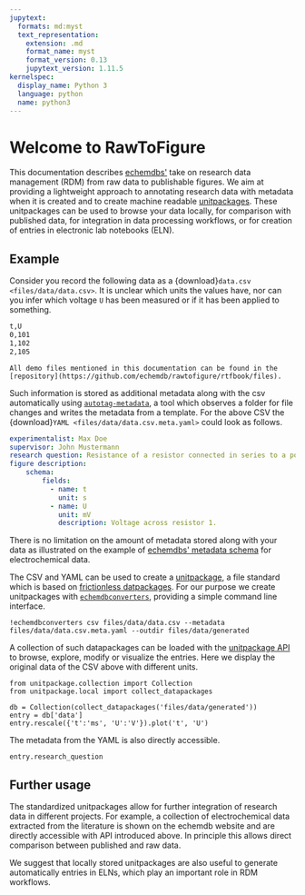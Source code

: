 ```yaml
---
jupytext:
  formats: md:myst
  text_representation:
    extension: .md
    format_name: myst
    format_version: 0.13
    jupytext_version: 1.11.5
kernelspec:
  display_name: Python 3
  language: python
  name: python3
---
```

# Welcome to RawToFigure

This documentation describes [echemdbs'](https://github.com/echemdb) take on research data management (RDM) from raw data to publishable figures. We aim at providing a lightweight approach to annotating research data with metadata when it is created and to create machine readable [unitpackages](https://echemdb.github.io/unitpackage/). These unitpackages can be used to browse your data locally, for comparison with published data, for integration in data processing workflows, or for creation of entries in electronic lab notebooks (ELN).

<!--
The examples provided in this documentation are often related to data found in the research area of electrochemistry, but the concepts are transferrable to other research areas.
-->

## Example

Consider you record the following data as a {download}`data.csv <files/data/data.csv>`. It is unclear which units the values have, nor can you infer which voltage `U` has been measured or if it has been applied to something.

```sh .noeval
t,U
0,101
1,102
2,105
```

```{hint}
All demo files mentioned in this documentation can be found in the [repository](https://github.com/echemdb/rawtofigure/rtfbook/files).
```

Such information is stored as additional metadata along with the csv automatically using [`autotag-metadata`](https://echemdb.github.io/autotag-metadata/), a tool which observes a folder for file changes and writes the metadata from a template. For the above CSV the {download}`YAML <files/data/data.csv.meta.yaml>` could look as follows.

```yaml .noeval
experimentalist: Max Doe
supervisor: John Mustermann
research question: Resistance of a resistor connected in series to a power supply.
figure description:
    schema:
        fields:
          - name: t
            unit: s
          - name: U
            unit: mV
            description: Voltage across resistor 1.
```

There is no limitation on the amount of metadata stored along with your data as illustrated on the example of [echemdbs' metadata schema](https://github.com/echemdb/metadata-schema/blob/main/examples/file_schemas/autotag.yaml) for electrochemical data.

The CSV and YAML can be used to create a [unitpackage](https://echemdb.github.io/unitpackage/usage/unitpackage.html), a file standard which is based on [frictionless datpackages](https://framework.frictionlessdata.io/). For our purpose we create unitpackages with [`echemdbconverters`](https://echemdb.github.io/unitpackage/usage/echemdb-converters.html), providing a simple command line interface.

```{code-cell} ipython3
!echemdbconverters csv files/data/data.csv --metadata files/data/data.csv.meta.yaml --outdir files/data/generated
```

A collection of such datapackages can be loaded with the [unitpackage API](https://echemdb.github.io/unitpackage/usage/local_collection.html) to browse, explore, modify or visualize the entries. Here we display the original data of the CSV above with different units.

```{code-cell} ipython3
from unitpackage.collection import Collection
from unitpackage.local import collect_datapackages

db = Collection(collect_datapackages('files/data/generated'))
entry = db['data']
entry.rescale({'t':'ms', 'U':'V'}).plot('t', 'U')
```

The metadata from the YAML is also directly accessible.

```{code-cell} ipython3
entry.research_question
```

## Further usage

The standardized unitpackages allow for further integration of research data in different projects. For example, a collection of electrochemical data extracted from the literature is shown on the echemdb website and are directly accessible with API introduced above. In principle this allows direct comparison between published and raw data.

We suggest that locally stored unitpackages are also useful to generate automatically entries in ELNs, which play an important role in RDM workflows.

```{tableofcontents}
```
